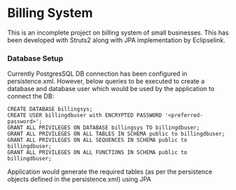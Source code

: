 # Billing System
This is an incomplete project on billing system of small businesses. This has been developed with Struts2 along with JPA implementation by Eclipselink. 

### Database Setup
Currently PostgresSQL DB connection has been configured in persistence.xml. However, below queries to be executed to create a database and database user which would be used by the application to connect the DB:

```
CREATE DATABASE billingsys;
CREATE USER billingdbuser with ENCRYPTED PASSWORD '<preferred-password>';
GRANT ALL PRIVILEGES ON DATABASE billingsys TO billingdbuser;
GRANT ALL PRIVILEGES ON ALL TABLES IN SCHEMA public to billingdbuser;
GRANT ALL PRIVILEGES ON ALL SEQUENCES IN SCHEMA public to billingdbuser;
GRANT ALL PRIVILEGES ON ALL FUNCTIONS IN SCHEMA public to billingdbuser;
```
Application would generate the required tables (as per the persistence objects defined in the persistence.xml) using JPA
